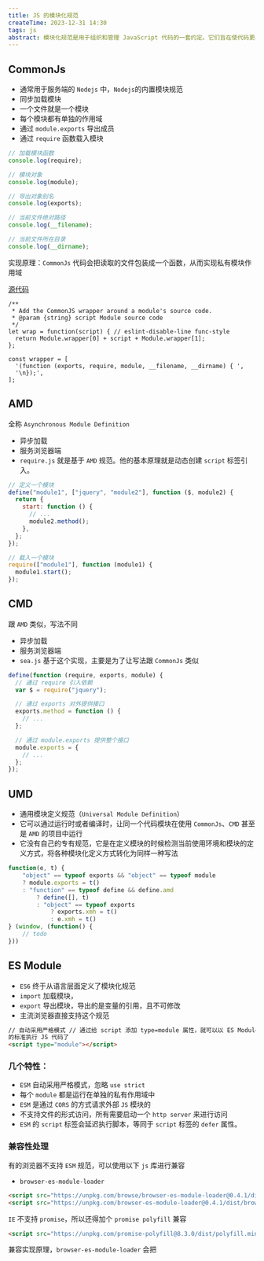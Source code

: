 ```yaml
---
title: JS 的模块化规范
createTime: 2023-12-31 14:30
tags: js
abstract: 模块化规范是用于组织和管理 JavaScript 代码的一套约定。它们旨在使代码更易于维护、扩展和重用。
---
```


## CommonJs

- 通常用于服务端的 `Nodejs` 中，`Nodejs`的内置模块规范
- 同步加载模块
- 一个文件就是一个模块
- 每个模块都有单独的作用域
- 通过 `module.exports` 导出成员
- 通过 `require` 函数载入模块

```js
// 加载模块函数
console.log(require);

// 模块对象
console.log(module);

// 导出对象别名
console.log(exports);

// 当前文件绝对路径
console.log(__filename);

// 当前文件所在目录
console.log(__dirname);
```

实现原理：`CommonJs` 代码会把读取的文件包装成一个函数，从而实现私有模块作用域

[源代码](https://github.com/nodejs/node/blob/main/lib/internal/modules/cjs/loader.js#fL297-L304)

```
/**
 * Add the CommonJS wrapper around a module's source code.
 * @param {string} script Module source code
 */
let wrap = function(script) { // eslint-disable-line func-style
  return Module.wrapper[0] + script + Module.wrapper[1];
};

const wrapper = [
  '(function (exports, require, module, __filename, __dirname) { ',
  '\n});',
];
```

## AMD

全称 `Asynchronous Module Definition`

- 异步加载
- 服务浏览器端
- `require.js` 就是基于 `AMD` 规范。他的基本原理就是动态创建 `script` 标签引入。

```js
// 定义一个模块
define("module1", ["jquery", "module2"], function ($, module2) {
  return {
    start: function () {
      // ...
      module2.method();
    },
  };
});

// 载入一个模块
require(["module1"], function (module1) {
  module1.start();
});
```

## CMD

跟 `AMD` 类似，写法不同

- 异步加载
- 服务浏览器端
- `sea.js` 基于这个实现，主要是为了让写法跟 `CommonJs` 类似

```js
define(function (require, exports, module) {
  // 通过 require 引入依赖
  var $ = require("jquery");

  // 通过 exports 对外提供接口
  exports.method = function () {
    // ...
  };

  // 通过 module.exports 提供整个接口
  module.exports = {
    // ...
  };
});
```

## UMD

- 通用模块定义规范（`Universal Module Definition`）
- 它可以通过运行时或者编译时，让同一个代码模块在使用 `CommonJs`、`CMD` 甚至是 `AMD` 的项目中运行
- 它没有自己的专有规范，它是在定义模块的时候检测当前使用环境和模块的定义方式，将各种模块化定义方式转化为同样一种写法

```js
function(e, t) {
    "object" == typeof exports && "object" == typeof module
    ? module.exports = t()
    : "function" == typeof define && define.amd
        ? define([], t)
        : "object" == typeof exports
            ? exports.xmh = t()
            : e.xmh = t()
} (window, (function() {
    // todo
}))
```

## ES Module

- `ES6` 终于从语言层面定义了模块化规范
- `import` 加载模块，
- `export` 导出模块，导出的是变量的引用，且不可修改
- 主流浏览器直接支持这个规范

```html
// 自动采用严格模式 // 通过给 script 添加 type=module 属性，就可以以 ES Module
的标准执行 JS 代码了
<script type="module"></script>
```

### 几个特性：

- `ESM` 自动采用严格模式，忽略 `use strict`
- 每个 `module` 都是运行在单独的私有作用域中
- `ESM` 是通过 `CORS` 的方式请求外部 `JS` 模块的
- 不支持文件的形式访问，所有需要启动一个 `http server` 来进行访问
- `ESM` 的 `script` 标签会延迟执行脚本，等同于 `script` 标签的 `defer` 属性。

### 兼容性处理

有的浏览器不支持 `ESM` 规范，可以使用以下 `js` 库进行兼容

- `browser-es-module-loader`

```html
<script src="https://unpkg.com/browse/browser-es-module-loader@0.4.1/dist/babel-browser-build.js"></script>
<script src="https://unpkg.com/browser-es-module-loader@0.4.1/dist/browser-es-module-loader.js"></script>
```

`IE` 不支持 `promise`，所以还得加个 `promise polyfill` 兼容

```html
<script src="https://unpkg.com/promise-polyfill@8.3.0/dist/polyfill.min.js"></script>
```

兼容实现原理，`browser-es-module-loader` 会把 <script type="module"> 里的内容，交给 `babel` 进行处理转换。对于那种 `import` 进来的文件，则进行 `ajax` 请求到文件后，再交给 `babel` 进行转换。

然而加了这些兼容之后，在那些本身支持 `ESM` 规范的浏览器，就会出现代码被执行两次的情况。这个时候可以在 `<script>` 标签上增加一个 `nomodule` 的属性。支持 `ESM` 的浏览器不会去执行带有 `nomodule` 属性的脚本

```html
<script
  nomodule
  src="https://unpkg.com/promise-polyfill@8.3.0/dist/polyfill.min.js"
></script>
<script
  nomodule
  src="https://unpkg.com/browse/browser-es-module-loader@0.4.1/dist/babel-browser-build.js"
></script>
<script
  nomodule
  src="https://unpkg.com/browser-es-module-loader@0.4.1/dist/browser-es-module-loader.js"
></script>
```

### 在 nodejs 环境中

- 在 `8+` 版本以实验性功能支持了 `ES Module`

```sh
node --experimental-modules index.mjs
```

- 在 `12+` 版本，支持 `package.json` 里新增 `type: "module"` 的形式，开启 `ES Module`

特性：

- `ES Module` 中可以导入 `CommonJS` 模块
- `CommonJS` 中不能导入 `ES Module` 模块
- `CommonJS` 始终只会导出一个默认成员
- 注意 `import` 不是解构导出对象

没有 `__filename` 和 `__dirname`，可以用 `import.meta.url` 代替

```js
import { fileURLToPath } from "url";
import { dirname } from "path";

const __filename = fileURLToPath(import.meta.url);
const __dirname = dirname(__filename);
```
